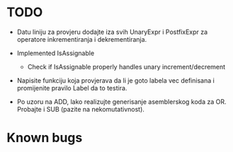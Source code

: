 # TODO
* Datu liniju za provjeru dodajte iza svih UnaryExpr i PostfixExpr za operatore inkrementiranja i dekrementiranja.

* Implemented IsAssignable
  * Check if IsAssignable properly handles unary increment/decrement

* Napisite funkciju koja provjerava da li je goto labela vec definisana i promijenite pravilo Label da to testira.

* Po uzoru na ADD, lako realizujte generisanje asemblerskog koda za OR. Probajte i SUB (pazite na nekomutativnost).

# Known bugs
